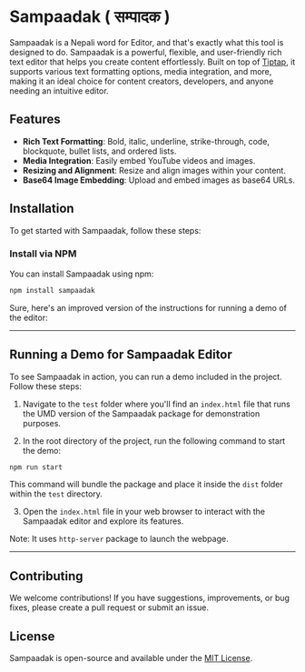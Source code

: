 # Sampaadak ( सम्पादक )

Sampaadak is a Nepali word for Editor, and that's exactly what this tool is designed to do. Sampaadak is a powerful, flexible, and user-friendly rich text editor that helps you create content effortlessly. Built on top of [Tiptap](https://tiptap.dev/), it supports various text formatting options, media integration, and more, making it an ideal choice for content creators, developers, and anyone needing an intuitive editor.

## Features

- **Rich Text Formatting**: Bold, italic, underline, strike-through, code, blockquote, bullet lists, and ordered lists.
- **Media Integration**: Easily embed YouTube videos and images.
- **Resizing and Alignment**: Resize and align images within your content.
- **Base64 Image Embedding**: Upload and embed images as base64 URLs.

## Installation

To get started with Sampaadak, follow these steps:

### Install via NPM

You can install Sampaadak using npm:

```bash
npm install sampaadak
```

Sure, here's an improved version of the instructions for running a demo of the editor:

---

## Running a Demo for Sampaadak Editor

To see Sampaadak in action, you can run a demo included in the project. Follow these steps:

1. Navigate to the `test` folder where you'll find an `index.html` file that runs the UMD version of the Sampaadak package for demonstration purposes.

2. In the root directory of the project, run the following command to start the demo:

```bash
npm run start
```

This command will bundle the package and place it inside the `dist` folder within the `test` directory.

3. Open the `index.html` file in your web browser to interact with the Sampaadak editor and explore its features.

Note: It uses `http-server` package to launch the webpage.

---


## Contributing

We welcome contributions! If you have suggestions, improvements, or bug fixes, please create a pull request or submit an issue.

## License

Sampaadak is open-source and available under the [MIT License](LICENSE).


